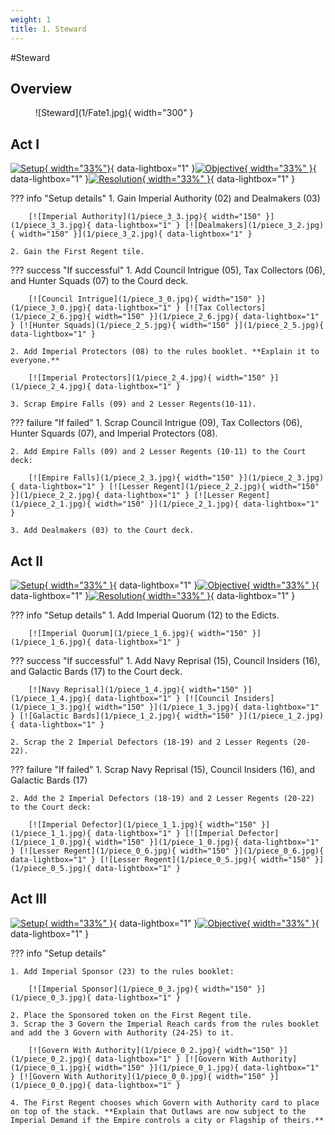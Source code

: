 ```yaml
---
weight: 1
title: 1. Steward
---
```

#Steward
## Overview
<figure markdown="span">
![Steward](1/Fate1.jpg){ width="300" }
</figure>

## Act I

[![Setup](1/piece_3_4.jpg){ width="33%"}](1/piece_3_4.jpg){ data-lightbox="1" }[![Objective](1/back_3_4.jpg){ width="33%" }](1/back_3_4.jpg){ data-lightbox="1" }[![Resolution](1/piece_3_1.jpg){ width="33%" }](1/piece_3_1.jpg){ data-lightbox="1" }

??? info "Setup details"
    1. Gain Imperial Authority (02) and Dealmakers (03)
    
        [![Imperial Authority](1/piece_3_3.jpg){ width="150" }](1/piece_3_3.jpg){ data-lightbox="1" } [![Dealmakers](1/piece_3_2.jpg){ width="150" }](1/piece_3_2.jpg){ data-lightbox="1" }

    2. Gain the First Regent tile.

??? success "If successful"
    1. Add Council Intrigue (05), Tax Collectors (06), and Hunter Squads (07) to the Courd deck.
      
        [![Council Intrigue](1/piece_3_0.jpg){ width="150" }](1/piece_3_0.jpg){ data-lightbox="1" } [![Tax Collectors](1/piece_2_6.jpg){ width="150" }](1/piece_2_6.jpg){ data-lightbox="1" } [![Hunter Squads](1/piece_2_5.jpg){ width="150" }](1/piece_2_5.jpg){ data-lightbox="1" }

    2. Add Imperial Protectors (08) to the rules booklet. **Explain it to everyone.**

        [![Imperial Protectors](1/piece_2_4.jpg){ width="150" }](1/piece_2_4.jpg){ data-lightbox="1" }

    3. Scrap Empire Falls (09) and 2 Lesser Regents(10-11).

??? failure "If failed"
    1. Scrap Council Intrigue (09), Tax Collectors (06), Hunter Squards (07), and Imperial Protectors (08).
    
    2. Add Empire Falls (09) and 2 Lesser Regents (10-11) to the Court deck:
      
        [![Empire Falls](1/piece_2_3.jpg){ width="150" }](1/piece_2_3.jpg){ data-lightbox="1" } [![Lesser Regent](1/piece_2_2.jpg){ width="150" }](1/piece_2_2.jpg){ data-lightbox="1" } [![Lesser Regent](1/piece_2_1.jpg){ width="150" }](1/piece_2_1.jpg){ data-lightbox="1" }

    3. Add Dealmakers (03) to the Court deck.

## Act II

[![Setup](1/piece_2_0.jpg){ width="33%" }](1/piece_2_0.jpg){ data-lightbox="1" }[![Objective](1/back_2_0.jpg){ width="33%" }](1/back_2_0.jpg){ data-lightbox="1" }[![Resolution](1/piece_1_5.jpg){ width="33%" }](1/piece_1_5.jpg){ data-lightbox="1" }

??? info "Setup details"
    1. Add Imperial Quorum (12) to the Edicts.
    
        [![Imperial Quorum](1/piece_1_6.jpg){ width="150" }](1/piece_1_6.jpg){ data-lightbox="1" }

??? success "If successful"
    1. Add Navy Reprisal (15), Council Insiders (16), and Galactic Bards (17) to the Court deck.
      
        [![Navy Reprisal](1/piece_1_4.jpg){ width="150" }](1/piece_1_4.jpg){ data-lightbox="1" } [![Council Insiders](1/piece_1_3.jpg){ width="150" }](1/piece_1_3.jpg){ data-lightbox="1" } [![Galactic Bards](1/piece_1_2.jpg){ width="150" }](1/piece_1_2.jpg){ data-lightbox="1" }

    2. Scrap the 2 Imperial Defectors (18-19) and 2 Lesser Regents (20-22).

??? failure "If failed"
    1. Scrap Navy Reprisal (15), Council Insiders (16), and Galactic Bards (17)
    
    2. Add the 2 Imperial Defectors (18-19) and 2 Lesser Regents (20-22) to the Court deck:
      
        [![Imperial Defector](1/piece_1_1.jpg){ width="150" }](1/piece_1_1.jpg){ data-lightbox="1" } [![Imperial Defector](1/piece_1_0.jpg){ width="150" }](1/piece_1_0.jpg){ data-lightbox="1" } [![Lesser Regent](1/piece_0_6.jpg){ width="150" }](1/piece_0_6.jpg){ data-lightbox="1" } [![Lesser Regent](1/piece_0_5.jpg){ width="150" }](1/piece_0_5.jpg){ data-lightbox="1" }

## Act III

[![Setup](1/piece_0_4.jpg){ width="33%" }](1/piece_0_4.jpg){ data-lightbox="1" }[![Objective](1/back_0_4.jpg){ width="33%" }](1/back_0_4.jpg){ data-lightbox="1" }

??? info "Setup details"

    1. Add Imperial Sponsor (23) to the rules booklet:
    
        [![Imperial Sponsor](1/piece_0_3.jpg){ width="150" }](1/piece_0_3.jpg){ data-lightbox="1" }

    2. Place the Sponsored token on the First Regent tile.
    3. Scrap the 3 Govern the Imperial Reach cards from the rules booklet and add the 3 Govern with Authority (24-25) to it.

        [![Govern With Authority](1/piece_0_2.jpg){ width="150" }](1/piece_0_2.jpg){ data-lightbox="1" } [![Govern With Authority](1/piece_0_1.jpg){ width="150" }](1/piece_0_1.jpg){ data-lightbox="1" } [![Govern With Authority](1/piece_0_0.jpg){ width="150" }](1/piece_0_0.jpg){ data-lightbox="1" }

    4. The First Regent chooses which Govern with Authority card to place on top of the stack. **Explain that Outlaws are now subject to the Imperial Demand if the Empire controls a city or Flagship of theirs.**